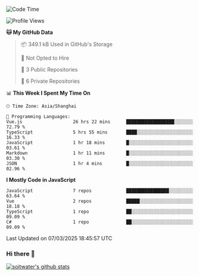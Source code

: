 <!--START_SECTION:waka-->
![Code Time](http://img.shields.io/badge/Code%20Time-4%2C712%20hrs%2018%20mins-blue)

![Profile Views](http://img.shields.io/badge/Profile%20Views-0-blue)

**🐱 My GitHub Data** 

> 📦 349.1 kB Used in GitHub's Storage 
 > 
> 🚫 Not Opted to Hire
 > 
> 📜 3 Public Repositories 
 > 
> 🔑 6 Private Repositories 
 > 
📊 **This Week I Spent My Time On** 

```text
🕑︎ Time Zone: Asia/Shanghai

💬 Programming Languages: 
Vue.js                   26 hrs 22 mins      ██████████████████░░░░░░░   72.79 % 
TypeScript               5 hrs 55 mins       ████░░░░░░░░░░░░░░░░░░░░░   16.33 % 
JavaScript               1 hr 18 mins        █░░░░░░░░░░░░░░░░░░░░░░░░   03.61 % 
Markdown                 1 hr 11 mins        █░░░░░░░░░░░░░░░░░░░░░░░░   03.30 % 
JSON                     1 hr 4 mins         █░░░░░░░░░░░░░░░░░░░░░░░░   02.96 % 
```

**I Mostly Code in JavaScript** 

```text
JavaScript               7 repos             ████████████████░░░░░░░░░   63.64 % 
Vue                      2 repos             █████░░░░░░░░░░░░░░░░░░░░   18.18 % 
TypeScript               1 repo              ██░░░░░░░░░░░░░░░░░░░░░░░   09.09 % 
C#                       1 repo              ██░░░░░░░░░░░░░░░░░░░░░░░   09.09 % 
```




 Last Updated on 07/03/2025 18:45:57 UTC
<!--END_SECTION:waka-->

### Hi there 👋
[![soitwater's github stats](https://github-readme-stats.vercel.app/api?username=soitwater)](https://github.com/soitwater/github-readme-stats)

